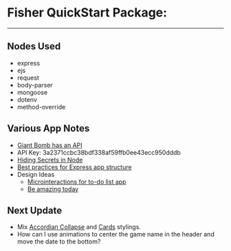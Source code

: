 # Fisher QuickStart Package:
---

## Nodes Used
* express
* ejs
* request
* body-parser
* mongoose
* dotenv
* method-override

## Various App Notes
* [Giant Bomb has an API](https://www.giantbomb.com/api/)
* API Key: 3a2371ccbc38bdf338af59ffb0ee43ecc950dddb
* [Hiding Secrets in Node](https://github.com/justincastilla/hiding-secrets-in-node)
* [Best practices for Express app structure](https://www.terlici.com/2014/08/25/best-practices-express-structure.html)
* Design Ideas
  * [Microinteractions for to-do list app](https://dribbble.com/shots/3167358-Microinteractions-for-to-do-list-app)
  * [Be amazing today](https://dribbble.com/shots/2589690-Be-amazing-today)

## Next Update
* Mix [Accordian Collapse](http://getbootstrap.com/docs/4.1/components/collapse/#accordion-example) and [Cards](http://getbootstrap.com/docs/4.1/components/collapse/#accordion-example) stylings.
* How can I use animations to center the game name in the header and move the date to the bottom?